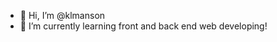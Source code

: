 - 👋 Hi, I’m @klmanson
- 🌱 I’m currently learning front and back end web developing! 

<!---
klmanson/klmanson is a ✨ special ✨ repository because its `README.md` (this file) appears on your GitHub profile.
You can click the Preview link to take a look at your changes.
--->
